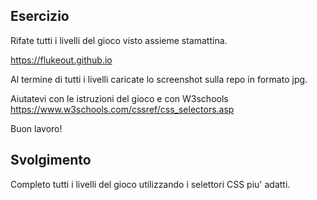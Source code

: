 ## Esercizio
Rifate tutti i livelli del gioco visto assieme stamattina.

https://flukeout.github.io

Al termine di tutti i livelli caricate lo screenshot sulla repo in formato jpg.

Aiutatevi con le istruzioni del gioco e con W3schools
https://www.w3schools.com/cssref/css_selectors.asp

Buon lavoro!

## Svolgimento
Completo tutti i livelli del gioco utilizzando i selettori CSS piu' adatti.